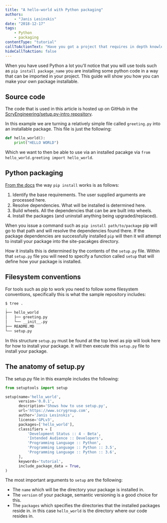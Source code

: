 ```yaml
---
title: "A hello-world with Python packaging"
authors:
    - "Janis Lesinskis"
date: "2018-12-17"
tags:
    - Python
    - packaging
contentType: "tutorial"
callToActionText: "Have you got a project that requires in depth knowledge of python packaging or deployment? Or do you have a topic about Python packaging you would like to see a post about? We'd love to hear about it so fill in the form below with some details."
hideCallToAction: false
---
```


When you have used Python a lot you'll notice that you will use tools such as `pip install package_name` you are installing some python code in a way that can be imported in your project. This guide will show you how you can make your own package installable.

## Source code

The code that is used in this article is hosted up on GitHub in the [ScryEngineering/setup.py-intro repository](https://github.com/ScryEngineering/setup.py-intro).

In this example we are turning a relatively simple file called `greeting.py` into an installable package. This file is just the following:

```python
def hello_world():
    print("HELLO WORLD")
```

Which we want to then be able to use via an installed pacakge via `from hello_world.greeting import hello_world`.

## Python packaging

[From the docs](https://pip.pypa.io/en/stable/reference/pip_install/#overview) the way `pip install` works is as follows:

1. Identify the base requirements. The user supplied arguments are processed here.
2. Resolve dependencies. What will be installed is determined here.
3. Build wheels. All the dependencies that can be are built into wheels.
4. Install the packages (and uninstall anything being upgraded/replaced).

When you issue a command such as `pip install path/to/package` pip will go to that path and will resolve the dependencies found there. If the package dependencies are successfully installed `pip` will then it will attempt to install your package into the site-pacakges directory.

How it installs this is determined by the contents of the `setup.py` file.
Within that `setup.py` file you will need to specify a function called `setup` that will define how your package is installed.

## Filesystem conventions

For tools such as pip to work you need to follow some filesystem conventions, specifically this is what the sample repository includes:

```sh
$ tree .
.
├── hello_world
│   ├── greeting.py
│   └── __init__.py
├── README.MD
└── setup.py

```

In this structure `setup.py` must be found at the top level as pip will look here for how to install your package. It will then execute this `setup.py` file to install your package.

## The anatomy of setup.py

The setup.py file in this example includes the following:

```python
from setuptools import setup

setup(name='hello_world',
      version='0.0.1',
      description='Shows how to use setup.py',
      url='https://www.scrygroup.com',
      author='Janis Lesinskis',
      license='GPLv3',
      packages=['hello_world'],
      classifiers = [
          'Development Status :: 4 - Beta',
          'Intended Audience :: Developers',
          'Programming Language :: Python',
          'Programming Language :: Python :: 3.5',
          'Programming Language :: Python :: 3.6',
      ],
      keywords='tutorial',
      include_package_data = True,
)
```

The most important arguments to `setup` are the following:

* The `name` which will be the directory your package is installed in.
* The `version` of your package, semantic versioning is a good choice for this.
* The `packages` which specifies the directories that the installed packages reside in. in this case `hello_world` is the directory where our code resides in.